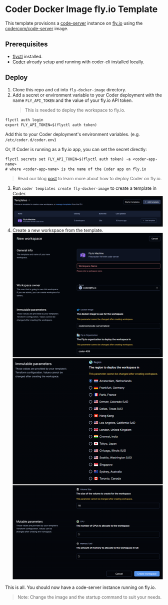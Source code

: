 # Coder Docker Image fly.io Template

This template provisions a [code-server](https://github.com/coder/code-server) instance on [fly.io](https://fly.io) using the [codercom/code-server](https://hub.docker.com/r/codercom/code-server) image.

## Prerequisites

- [flyctl](https://fly.io/docs/getting-started/installing-flyctl/) installed.
- [Coder](https://coder.com/) already setup and running with coder-cli installed locally.

## Deploy

1. Clone this repo and cd into `fly-docker-image` directory.
2. Add a secret or environment variable to your Coder deployment with the name `FLY_API_TOKEN` and the value of your fly.io API token.
   > This is needed to deploy the workspace to fly.io.

```shell
flyctl auth login
export FLY_API_TOKEN=$(flyctl auth token)
```

Add this to your Coder deployment's environment variables. (e.g. `/etc/coder.d/coder.env`)

Or, If Coder is running as a fly.io app, you can set the secret directly:

```shell
flyctl secrets set FLY_API_TOKEN=$(flyctl auth token) -a <coder-app-name>
# where <coder-app-name> is the name of the Coder app on fly.io
```

> Read our blog [post](coder.com/blog/deploying-coder-on-fly-io) to learn more about how to deploy Coder on fly.io.

3. Run `coder templates create fly-docker-image` to create a template in Coder.
   ![template](static/template.png)
4. Create a new workspace from the template.
   ![workspace-1](static/workspace-1.png)
   ![workspace-regions](static/workspace-region.png)
   ![workspace-resources](static/workspace-resources.png)

This is all. You should now have a code-server instance running on fly.io.

> Note: Change the image and the startup command to suit your needs.

